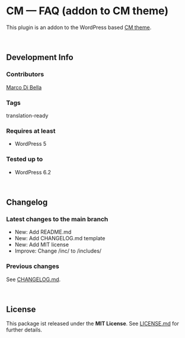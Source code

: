 #  CM &mdash; FAQ (addon to CM theme)
This plugin is an addon to the WordPress based [CM theme](https://github.com/mdibella-dev/cm).

<br>

## Development Info

### Contributors
[Marco Di Bella ](https://github.com/mdibella-dev)

### Tags
translation-ready

### Requires at least

* WordPress 5

### Tested up to

* WordPress 6.2

<br>

## Changelog

### Latest changes to the main branch

* New: Add README.md
* New: Add CHANGELOG.md template
* New: Add MIT license
* Improve: Change /inc/ to /includes/



### Previous changes

See [CHANGELOG.md](https://github.com/mdibella-dev/cm-theme-addon-kartenkontingent/blob/main/CHANGELOG.md).

<br>

## License

This package ist released under the **MIT License**. See [LICENSE.md](https://github.com/mdibella-dev/cm-theme-addon-kartenkontingent/blob/main/LICENSE.md) for further details.
